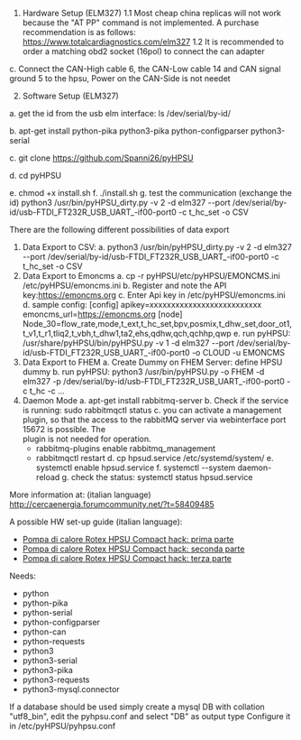 1. Hardware Setup (ELM327)
 1.1 Most cheap china replicas will not work because the "AT PP" command is not implemented. A purchase recommendation is as follows: https://www.totalcardiagnostics.com/elm327
 1.2 It is recommended to order a matching obd2 socket (16pol) to connect the can adapter
  
  
  c. Connect the CAN-High cable 6, the CAN-Low cable 14 and CAN signal ground 5 to the hpsu, Power on the CAN-Side is not needet
  
2. Software Setup (ELM327)

  a. get the id from the usb elm interface: ls /dev/serial/by-id/
  
  b. apt-get install python-pika python3-pika python-configparser python3-serial
  
  c. git clone https://github.com/Spanni26/pyHPSU
  
  d. cd pyHPSU
  
  e. chmod +x install.sh
  f. ./install.sh
  g. test the communication (exchange the id)
     python3 /usr/bin/pyHPSU_dirty.py -v 2 -d elm327 --port /dev/serial/by-id/usb-FTDI_FT232R_USB_UART_-if00-port0 -c t_hc_set -o CSV

There are the following different possibilities of data export
1. Data Export to CSV:
  a. python3 /usr/bin/pyHPSU_dirty.py -v 2 -d elm327 --port /dev/serial/by-id/usb-FTDI_FT232R_USB_UART_-if00-port0 -c t_hc_set -o CSV
2. Data Export to Emoncms
  a. cp -r pyHPSU/etc/pyHPSU/EMONCMS.ini /etc/pyHPSU/emoncms.ini
  b. Register and note the API key:https://emoncms.org
  c. Enter Api key in /etc/pyHPSU/emoncms.ini
  d. sample config:
     [config]
     apikey=xxxxxxxxxxxxxxxxxxxxxxxxxx
     emoncms_url=https://emoncms.org
     [node]
     Node_30=flow_rate,mode,t_ext,t_hc_set,bpv,posmix,t_dhw_set,door_ot1,t_v1,t_r1,tliq2,t_vbh,t_dhw1,ta2,ehs,qdhw,qch,qchhp,qwp
  e. run pyHPSU: 
     /usr/share/pyHPSU/bin/pyHPSU.py -v 1 -d elm327 --port /dev/serial/by-id/usb-FTDI_FT232R_USB_UART_-if00-port0 -o CLOUD -u EMONCMS
3. Data Export to FHEM
   a. Create Dummy on FHEM Server:
      define HPSU dummy
   b. run pyHPSU: 
    python3 /usr/bin/pyHPSU.py -o FHEM -d elm327 -p /dev/serial/by-id/usb-FTDI_FT232R_USB_UART_-if00-port0 -c t_hc -c ...
4. Daemon Mode
   a. apt-get install rabbitmq-server
   b. Check if the service is running: sudo rabbitmqctl status
   c. you can activate a management plugin, so that the access to the rabbitMQ server via webinterface port 15672 is possible. The  
      plugin is not needed for operation.
      - rabbitmq-plugins enable rabbitmq_management
      - rabbitmqctl restart
   d. cp hpsud.service /etc/systemd/system/
   e. systemctl enable hpsud.service
   f. systemctl --system daemon-reload
   g. check the status: systemctl status hpsud.service

More information at: (italian language) http://cercaenergia.forumcommunity.net/?t=58409485

A possible HW set-up guide (italian language):

* [Pompa di calore Rotex HPSU Compact hack: prima parte](https://lamiacasaelettrica.com/2017/01/31/rotex-hpsu-compact-hack-prima-parte/)
* [Pompa di calore Rotex HPSU Compact hack: seconda parte](https://lamiacasaelettrica.com/2017/02/02/rotex-hpsu-compact-hack-seconda-parte/)
* [Pompa di calore Rotex HPSU Compact hack: terza parte](https://lamiacasaelettrica.com/2017/03/04/rotex-hpsu-compact-hack-terza-parte/)

Needs:
- python
- python-pika
- python-serial
- python-configparser
- python-can
- python-requests
- python3
- python3-serial
- python3-pika
- python3-requests
- python3-mysql.connector

If a database should be used simply create a mysql DB with collation "utf8_bin", edit the pyhpsu.conf and select "DB" as output type
Configure it in /etc/pyHPSU/pyhpsu.conf
